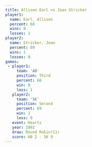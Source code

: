 ```yaml
---
title: Allison Earl vs Joan Stricker
player1:              
  name: Earl, Allison 
  percent: 66         
  wins: 0             
  losses: 1           
player2:              
  name: Stricker, Joan
  percent: 69         
  wins: 1             
  losses: 0           
games:
 - player1:         
     team: 'AB'     
     position: Third
     percent: 66    
     win: 0         
     loss: 1        
   player2:          
     team: 'SK'      
     position: Second
     percent: 69     
     win: 1          
     loss: 0         
   event: Hearts        
   year: 1992           
   draw: Round Robin(11)
   score: AB 2 - SK 9   
---
```

